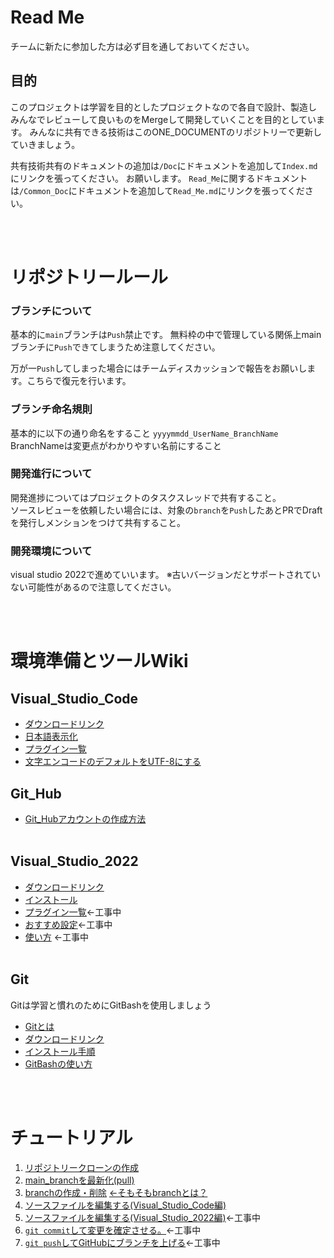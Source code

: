   <link href=".\css\StyleSheet.css" rel="stylesheet">
  </link>

# Read Me

チームに新たに参加した方は必ず目を通しておいてください。

## 目的
このプロジェクトは学習を目的としたプロジェクトなので各自で設計、製造し
みんなでレビューして良いものをMergeして開発していくことを目的としています。
みんなに共有できる技術はこのONE_DOCUMENTのリポジトリーで更新していきましょう。
<br>

共有技術共有のドキュメントの追加は`/Doc`にドキュメントを追加して`Index.md`にリンクを張ってください。
お願いします。
`Read_Me`に関するドキュメントは`/Common_Doc`にドキュメントを追加して`Read_Me.md`にリンクを張ってください。



<br><br>

# リポジトリールール

### ブランチについて
基本的に`main`ブランチは`Push`禁止です。
無料枠の中で管理している関係上mainブランチに`Push`できてしまうため注意してください。

万が一`Push`してしまった場合にはチームディスカッションで報告をお願いします。こちらで復元を行います。

### ブランチ命名規則
基本的に以下の通り命名をすること
`yyyymmdd_UserName_BranchName`
BranchNameは変更点がわかりやすい名前にすること

### 開発進行について
開発進捗についてはプロジェクトのタスクスレッドで共有すること。<br>
ソースレビューを依頼したい場合には、対象の`branch`を`Push`したあとPRでDraftを発行しメンションをつけて共有すること。

### 開発環境について
visual studio 2022で進めていいます。
※古いバージョンだとサポートされていない可能性があるので注意してください。

<br><br>

# 環境準備とツールWiki


## Visual_Studio_Code

- [ダウンロードリンク](https://azure.microsoft.com/ja-jp/products/visual-studio-code/)
- [日本語表示化](https://digitor.jp/textbook/vscode-japanese/)
- [プラグイン一覧](./Common_Doc/Recommend_Plugin_Fro_Visual_Studio_Code.md)
- [文字エンコードのデフォルトをUTF-8にする](https://www.javadrive.jp/vscode/setting/index4.html)
  
## Git_Hub
- [Git_Hubアカウントの作成方法](https://jiyuta.com/github-account/)
<br><br>

## Visual_Studio_2022
- [ダウンロードリンク](https://visualstudio.microsoft.com/ja/vs/whatsnew/)
- [インストール](./Common_Doc/HIow_To_Intall_Visual_Studio.md)
- [プラグイン一覧]()←工事中
- [おすすめ設定]()←工事中
- [使い方]() ←工事中
<br><br>

## Git
 Gitは学習と慣れのためにGitBashを使用しましょう
- [Gitとは](https://wa3.i-3-i.info/word12778.html)
- [ダウンロードリンク](https://gitforwindows.org/)
- [インストール手順](https://qiita.com/suke_masa/items/404f06309bb32ca6c9c5)
- [GitBashの使い方](https://www.granfairs.com/blog/staff/gitbash-setting-shortcut)

<br><br>

# チュートリアル
1. [リポジトリークローンの作成](./Common_Doc/Gow_To_Clone_Repojitories.md)
2. [main_branchを最新化(pull)](./Common_Doc/How_To_Pull.md)
3. [branchの作成・削除](./Common_Doc/How_to_make_branch.md) [←そもそもbranchとは？](https://backlog.com/ja/git-tutorial/stepup/01/)
4. [ソースファイルを編集する(Visual_Studio_Code編)](./Common_Doc/How_To_Edit_File_Visual_Studio_Code.md)
5. [ソースファイルを編集する(Visual_Studio_2022編)]()←工事中
6. [`git commit`して変更を確定させる。]()←工事中
7. [`git push`してGitHubにブランチを上げる]()←工事中

